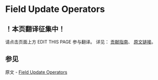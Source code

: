 # Field Update Operators

## ！本页翻译征集中！

请点击页面上方 EDIT THIS PAGE 参与翻译。
详见：
[贡献指南]( https://github.com/JinMuInfo/MongoDB-Manual-zh/blob/master/CONTRIBUTING.md )、
[原文链接](  https://docs.mongodb.com/manual/reference/operator/update-field/  )。

## 参见

原文 - [Field Update Operators]( https://docs.mongodb.com/manual/reference/operator/update-field/ )

